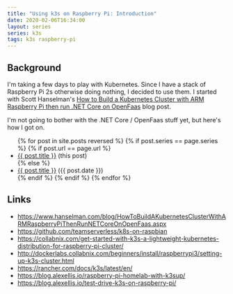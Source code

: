 ```yaml
---
title: "Using k3s on Raspberry Pi: Introduction"
date: 2020-02-06T16:34:00
layout: series
series: k3s
tags: k3s raspberry-pi
---
```


## Background

I'm taking a few days to play with Kubernetes. Since I have a stack of Raspberry Pi 2s otherwise doing nothing, I decided to use them. I started with Scott Hanselman's [How to Build a Kubernetes Cluster with ARM Raspberry Pi then run .NET Core on OpenFaas](https://www.hanselman.com/blog/HowToBuildAKubernetesClusterWithARMRaspberryPiThenRunNETCoreOnOpenFaas.aspx) blog post.

I'm not going to bother with the .NET Core / OpenFaas stuff yet, but here's how I got on.

<ul>
{% for post in site.posts reversed %}
{% if post.series == page.series %}
{% if post.url == page.url %}
<li><a href="{{ post.url }}">{{ post.title }}</a> (this post)</li>
{% else %}
<li><a href="{{ post.url }}">{{ post.title }}</a> (<span class="timeago" title="{{ post.date }}">{{ post.date }}</span>)</li>
{% endif %}
{% endif %}
{% endfor %}
</ul>

## Links

- <https://www.hanselman.com/blog/HowToBuildAKubernetesClusterWithARMRaspberryPiThenRunNETCoreOnOpenFaas.aspx>
- <https://github.com/teamserverless/k8s-on-raspbian>
- <https://collabnix.com/get-started-with-k3s-a-lightweight-kubernetes-distribution-for-raspberry-pi-cluster/>
- <http://dockerlabs.collabnix.com/beginners/install/raspberrypi3/setting-up-k3s-cluster.html>
- <https://rancher.com/docs/k3s/latest/en/>
- <https://blog.alexellis.io/raspberry-pi-homelab-with-k3sup/>
- <https://blog.alexellis.io/test-drive-k3s-on-raspberry-pi/>

